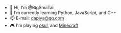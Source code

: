 - 👋 Hi, I'm @BigShuiTai
- 🌱 I’m currently learning Python, JavaScript, and C++
- 📫 E-mali: [dapiya@qq.com](mailto:dapiya@qq.com)
- 🎮 I'm playing [osu!](https://github.com/ppy/osu), and [Minecraft](https://www.minecraft.net/)
